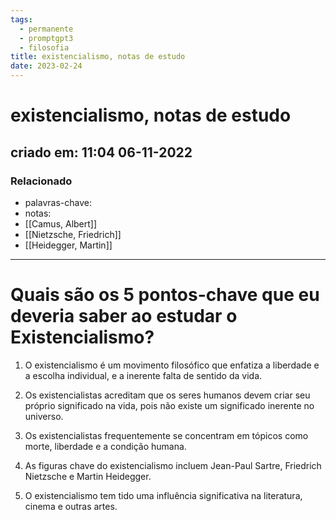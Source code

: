 ```yaml
---
tags:
  - permanente
  - promptgpt3
  - filosofia
title: existencialismo, notas de estudo
date: 2023-02-24
---
```


# existencialismo, notas de estudo

## criado em: 11:04 06-11-2022

### Relacionado

- palavras-chave: 
- notas: 
- [[Camus, Albert]]
- [[Nietzsche, Friedrich]]
- [[Heidegger, Martin]]
---

# Quais são os 5 pontos-chave que eu deveria saber ao estudar o Existencialismo?

1. O existencialismo é um movimento filosófico que enfatiza a liberdade e a escolha individual, e a inerente falta de sentido da vida.

2. Os existencialistas acreditam que os seres humanos devem criar seu próprio significado na vida, pois não existe um significado inerente no universo.

3. Os existencialistas frequentemente se concentram em tópicos como morte, liberdade e a condição humana.

4. As figuras chave do existencialismo incluem Jean-Paul Sartre, Friedrich Nietzsche e Martin Heidegger.

5. O existencialismo tem tido uma influência significativa na literatura, cinema e outras artes.
